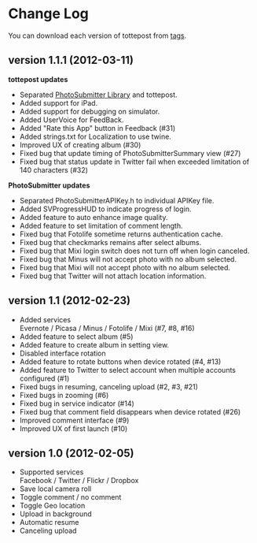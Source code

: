 Change Log
===========

You can download each version of tottepost from [tags](https://github.com/kent013/tottepost/tags).


version 1.1.1 (2012-03-11)
------------------------------
**tottepost updates**

* Separated [PhotoSubmitter Library](https://github.com/kent013/PhotoSubmitter) and tottepost.
* Added support for iPad.
* Added support for debugging on simulator.
* Added UserVoice for FeedBack.
* Added "Rate this App" button in Feedback (#31)
* Added strings.txt for Localization to use twine.
* Improved UX of creating album (#30)
* Fixed bug that update timing of PhotoSubmitterSummary view (#27)
* Fixed bug that status update in Twitter fail when exceeded limitation of 140 characters (#32)

**PhotoSubmitter updates**

* Separated PhotoSubmitterAPIKey.h to individual APIKey file.
* Added SVProgressHUD to indicate progress of login.
* Added feature to auto enhance image quality.
* Added feature to set limitation of comment length.
* Fixed bug that Fotolife sometime returns authentication cache.
* Fixed bug that checkmarks remains after select albums.
* Fixed bug that Mixi login switch does not turn off when login canceled.
* Fixed bug that Minus will not accept photo with no album selected.
* Fixed bug that Mixi will not accept photo with no album selected.
* Fixed bug that Twitter will not attach location information.

version 1.1 (2012-02-23)
------------------------------
* Added services  
  Evernote / Picasa / Minus / Fotolife / Mixi (#7, #8, #16)
* Added feature to select album (#5)
* Added feature to create album in setting view.
* Disabled interface rotation
* Added feature to rotate buttons when device rotated (#4, #13)
* Added feature to Twitter to select account when multiple accounts configured (#1)
* Fixed bugs in resuming, canceling upload (#2, #3, #21)
* Fixed bugs in zooming (#6)
* Fixed bug in service indicator (#14)
* Fixed bug that comment field disappears when device rotated (#26)
* Improved comment interface (#9)
* Improved UX of first launch (#10)

version 1.0 (2012-02-05)
------------------------------
* Supported services  
Facebook / Twitter / Flickr / Dropbox
* Save local camera roll
* Toggle comment / no comment
* Toggle Geo location
* Upload in background
* Automatic resume
* Canceling upload